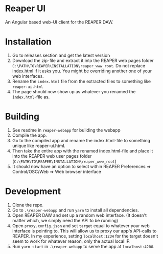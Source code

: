 # Reaper UI
An Angular based web-UI client for the REAPER DAW.

# Installation
1. Go to releases section and get the latest version
2. Download the zip-file and extract it into the REAPER web pages folder `C:\PATH\TO\REAPER\INSTALLATION\reaper_www_root`. Do not replace index.html if it asks you. You might be overriding another one of your web interfaces.
3. Rename the `index.html` file from the extracted files to something like `reaper-ui.html`
4. The page should now show up as whatever you renamed the `index.html`-file as.

# Building
1. See readme in `reaper-webapp` for building the webapp
2. Compile the app.
3. Go to the compiled app and rename the index.html-file to something unique like reaper-ui.html.
4. Then take the entire app with the renamed index.html-file and place it into the REAPER web user pages folder (`C:\PATH\TO\REAPER\INSTALLATION\reaper_www_root`)
5. It should now have an option to select within REAPER Preferences => Control/OSC/Web => Web browser interface

# Development
1. Clone the repo.
2. Go to `.\reaper-webapp` and run `yarn` to install all dependencies.
3. Open REAPER DAW and set up a random web interface. (It doesn't matter which, we simply need the API to be running)
4. Open `proxy.config.json` and set `target` equal to whatever your web interface is pointing to. This will allow us to proxy our app's API-calls to REAPER. In my experience, setting `localhost:1234` for the target doesn't seem to work for whatever reason, only the actual local IP.
5. Run `yarn start` in `.\reaper-webapp` to serve the app at `localhost:4200`.
